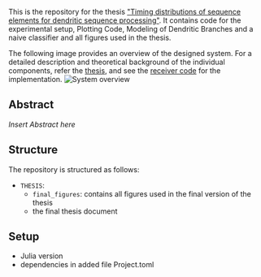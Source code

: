 
This is the repository for the thesis ["Timing distributions of sequence elements for dendritic sequence processing"](./insert/Pfad/here). 
It contains code for the experimental setup, Plotting Code, Modeling of Dendritic Branches and a naive classifier and all figures used in the thesis.

The following image provides an overview of the designed system. For a detailed description and theoretical background of the individual components, refer the [thesis](./filepath/Thesis_Final_Digital.pdf), and see the [receiver code](code/csi_receiver/) for the implementation. 
![System overview](./writing/final_figures/exampleimage.png)


## Abstract 
*Insert Abstract here*

## Structure
The repository is structured as follows:

- `THESIS`:
    - `final_figures`: contains all figures used in the final version of the thesis
    - the final thesis document
 
## Setup 
- Julia version
- dependencies in added file Project.toml
